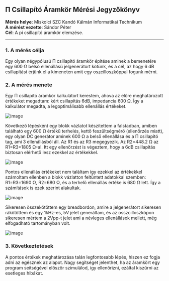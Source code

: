 ## &#928; Csillapító Áramkör Mérési Jegyzőkönyv

**Mérés helye**: Miskolci SZC Kandó Kálmán Informatikai Technikum   
**A mérést vezette**: Sándor Péter  
**Cél**: A pi csillapító áramkör elemzése.

---

### 1. **A mérés célja**

Egy olyan négypólusú Π csillapító áramkör építése aminek a bemenetére egy 600 Ω belső ellenállású jelgenerátort kötünk, és a cél, az hogy 6 dB csillapítást érjünk el a kimeneten amit egy oszcilloszkóppal fogunk mérni.

### 2. **A mérés menete**

Egy Π csillapító áramkör kalkulátort kerestem, ahova az előre meghatározott értékeket megadtam: kért csillapítás 6dB, impedancia 600 Ω. Így a kalkulátor megadta, a legoptimálisabb ellenállás értékeket.

![image](https://github.com/user-attachments/assets/c2e08f2c-e3f4-4301-910e-3c919be68bc7)

Következő lépésként egy blokk vázlatot készítettem a falstadban, amiben található egy 600 Ω értékű terhelés, kettő feszültségmérő (ellenőrzés miatt), egy olyan DC generátor aminek 600 Ω a belső ellenállása és a Π csillapító tag, ami 3 ellenállásból áll. Az R1 és az R3 megegyezik. Az R2=448.2 Ω az R1=R3=1805 Ω-al. Itt egy ellenőrzést is végeztem, hogy a 6dB csillapítás biztosan elérhető lesz ezekkel az értékekkel.

![image](https://github.com/user-attachments/assets/78c0a220-05a1-4784-89fe-eeb7e051c8b3)

Pontos ellenállás értékeket nem találtam így ezekkel az értékekkel számoltam ellenben a blokk vázlatton feltüntett adatokkal szemben: R1=R3=1690 Ω, R2=680 Ω, és a terhelő ellenállás értéke is 680 Ω lett. Így a számítások is ezek szerint alakultak.

![image](https://github.com/user-attachments/assets/2931091f-d6bf-48d6-842d-20ac4ce0a896)

Sikeresen összekötöttem egy breadbordon, amire a jelgenerátort sikeresen rákötöttem és egy 1kHz-es, 5V jelet generáltam, és az osszcilloszkópon sikeresen mértem a 2Vpp-t jelet ami a névleges ellenállások mellett, még elfogadható tartományban volt.

![image](https://github.com/user-attachments/assets/20160b80-d60f-4b13-b57e-5f9d2a6c57be)


### 3. **Következtetések**
A pontos értékek meghatározása talán legfontosabb lépés, hiszen ez fogja adni az egésznek az alapot. Nagy segítséget jelenthet, ha az áramkört egy program seítségével először szimulálod, így ellenőrizni, ezáltal kiszűrni az esetleges hibákat.


